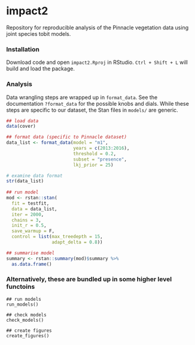 # impact2

Repository for reproducible analysis of the Pinnacle vegetation
data using joint species tobit models.

### Installation

Download code and open `impact2.Rproj` in RStudio. `Ctrl + Shift + L` will build and load the package.

### Analysis

Data wrangling steps are wrapped up in `format_data`. See the documentation `?format_data` for the possible knobs and dials.
While these steps are specific to our dataset, the Stan files in `models/` are generic. 

``` r
## load data
data(cover)

## format data (specific to Pinnacle dataset)
data_list <- format_data(model = "m1",
                         years = c(2013:2016),
                         threshold = 0.2,
                         subset = "presence",
                         lkj_prior = 25)

# examine data format
str(data_list)
                         
## run model
mod <- rstan::stan(
  fit = testfit,
  data = data_list,
  iter = 2000,
  chains = 3,
  init_r = 0.5,
  save_warmup = F,
  control = list(max_treedepth = 15,
                 adapt_delta = 0.8))

## summarise model
summary <- rstan::summary(mod)$summary %>%
  as.data.frame()
```

### Alternatively, these are bundled up in some higher level functoins

```
## run models
run_models()

## check models
check_models()

## create figures
create_figures()
```

